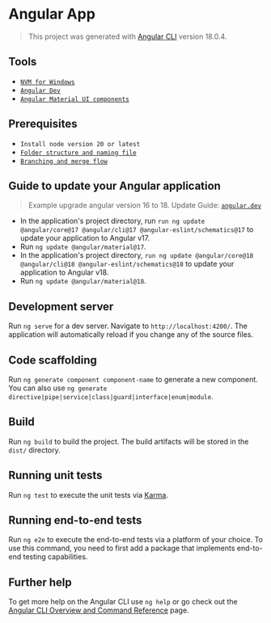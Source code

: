 # Angular App

> This project was generated with [Angular CLI](https://github.com/angular/angular-cli) version 18.0.4.

## Tools

- [`NVM for Windows`](https://github.com/coreybutler/nvm-windows)
- [`Angular Dev`](https://angular.dev/)
- [`Angular Material UI components`](https://material.angular.io/components/categories)

## Prerequisites

- `Install node version 20 or latest`
- [`Folder structure and naming file`](https://gitlab.axiatadigitallabs.com/fe-adli/angular-app/-/blob/master/STYLE-GUIDE-CODE.md)
- [`Branching and merge flow`](https://gitlab.axiatadigitallabs.com/fe-adli/angular-app/-/raw/master/BRANCHING-AND-MERGE-FLOW.png)

## Guide to update your Angular application

> Example upgrade angular version 16 to 18. Update Guide: [`angular.dev`](https://angular.dev/update-guide)

- In the application's project directory, run `run ng update @angular/core@17 @angular/cli@17 @angular-eslint/schematics@17` to update your application to Angular v17.
- Run `ng update @angular/material@17`.
- In the application's project directory, `run ng update @angular/core@18 @angular/cli@18 @angular-eslint/schematics@18` to update your application to Angular v18.
- Run `ng update @angular/material@18`.

## Development server

Run `ng serve` for a dev server. Navigate to `http://localhost:4200/`. The application will automatically reload if you change any of the source files.

## Code scaffolding

Run `ng generate component component-name` to generate a new component. You can also use `ng generate directive|pipe|service|class|guard|interface|enum|module`.

## Build

Run `ng build` to build the project. The build artifacts will be stored in the `dist/` directory.

## Running unit tests

Run `ng test` to execute the unit tests via [Karma](https://karma-runner.github.io).

## Running end-to-end tests

Run `ng e2e` to execute the end-to-end tests via a platform of your choice. To use this command, you need to first add a package that implements end-to-end testing capabilities.

## Further help

To get more help on the Angular CLI use `ng help` or go check out the [Angular CLI Overview and Command Reference](https://angular.io/cli) page.
